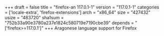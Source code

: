+++
draft = false
title = "firefox-an 117.0.1-1"
version = "117.0.1-1"
categories = ['locale-extra', 'firefox-extensions']
arch = "x86_64"
size = "427432"
usize = "483720"
sha1sum = "752b33a90e3780a237e1824c580719e7190cbe39"
depends = "['firefox>=117.0.1']"
+++
Aragonese language support for Firefox